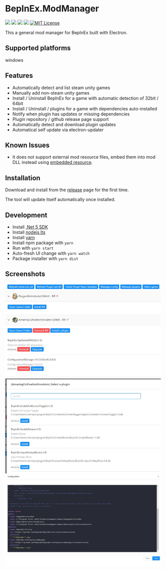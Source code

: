 # BepInEx.ModManager
[![](https://img.shields.io/github/downloads/hanabi1224/BepInEx.ModManager/total.svg)](https://github.com/hanabi1224/BepInEx.ModManager/releases)
[![](https://img.shields.io/github/downloads/hanabi1224/BepInEx.ModManager/latest/total.svg)](https://github.com/hanabi1224/BepInEx.ModManager/releases/latest)
[![](https://img.shields.io/github/v/release/hanabi1224/BepInEx.ModManager)](https://github.com/hanabi1224/BepInEx.ModManager/releases/latest)
[![](https://github.com/hanabi1224/BepInEx.ModManager/actions/workflows/main.yml/badge.svg)](https://github.com/hanabi1224/BepInEx.ModManager/actions/workflows/main.yml)
[![MIT License](https://img.shields.io/github/license/hanabi1224/BepInEx.ModManager.svg)](https://github.com/hanabi1224/BepInEx.ModManager/blob/main/LICENSE)

This a general mod manager for BepInEx built with Electron.

## Supported platforms

windows

## Features

- Automatically detect and list steam unity games
- Manually add non-steam unity games
- Install / Uninstall BepInEx for a game with automatic detection of 32bit / 64bit
- Install / Uninstall / plugins for a game with dependencies auto-installed
- Notify when plugin has updates or missing dependencies
- Plugin repository / github release page support
- Automatically detect and download plugin updates
- Automatical self update via electron-updater

## Known Issues

- It does not support external mod resource files, embed them into mod DLL instead using [embedded resource](https://docs.microsoft.com/en-us/dotnet/api/system.reflection.assembly.getmanifestresourcestream?view=net-5.0#System_Reflection_Assembly_GetManifestResourceStream_System_String_).

## Installation

Download and install from the [release](https://github.com/hanabi1224/BepInEx.ModManager/releases/latest) page for the first time.

The tool will update itself automatically once installed.

## Development

<!-- - Install [.Net Framework 4.6.2 SDK](https://dotnet.microsoft.com/download/dotnet-framework/thank-you/net462-developer-pack-offline-installer) -->
- Install [.Net 5 SDK](https://dotnet.microsoft.com/download/dotnet/5.0)
- Install [nodejs lts](https://nodejs.org/en/)
- Install [yarn](https://classic.yarnpkg.com/en/docs/install#windows-stable)
- Install npm package with ```yarn```
- Run with ```yarn start```
- Auto-fresh UI change with ```yarn watch```
- Package installer with ```yarn dist```

## Screenshots

![ss1](doc/screenshots/ss1.jpg)
![ss2](doc/screenshots/ss2.jpg)
![ss3](doc/screenshots/ss3.jpg)
